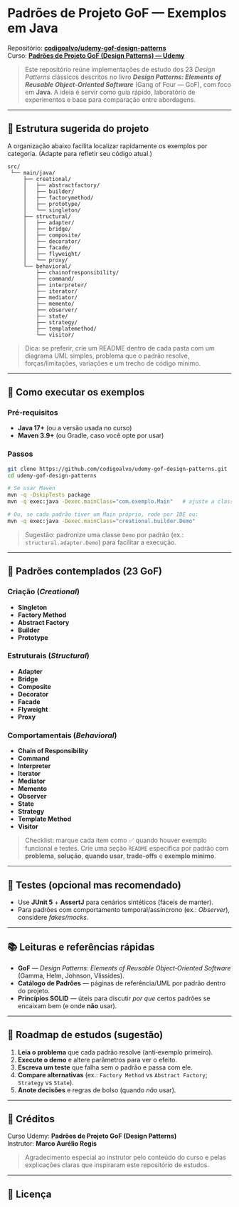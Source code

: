 # Padrões de Projeto GoF — Exemplos em Java

Repositório: **[codigoalvo/udemy-gof-design-patterns](https://github.com/codigoalvo/udemy-gof-design-patterns)**  
Curso: **[Padrões de Projeto GoF (Design Patterns) — Udemy](https://www.udemy.com/course/gof-design-patterns/)**

> Este repositório reúne implementações de estudo dos 23 _Design Patterns_ clássicos descritos no livro **_Design Patterns: Elements of Reusable Object‑Oriented Software_** (Gang of Four — GoF), com foco em **Java**. A ideia é servir como guia rápido, laboratório de experimentos e base para comparação entre abordagens.

---

## 📁 Estrutura sugerida do projeto
A organização abaixo facilita localizar rapidamente os exemplos por categoria. (Adapte para refletir seu código atual.)

```
src/
 └── main/java/
     ├── creational/
     │   ├── abstractfactory/
     │   ├── builder/
     │   ├── factorymethod/
     │   ├── prototype/
     │   └── singleton/
     ├── structural/
     │   ├── adapter/
     │   ├── bridge/
     │   ├── composite/
     │   ├── decorator/
     │   ├── facade/
     │   ├── flyweight/
     │   └── proxy/
     └── behavioral/
         ├── chainofresponsibility/
         ├── command/
         ├── interpreter/
         ├── iterator/
         ├── mediator/
         ├── memento/
         ├── observer/
         ├── state/
         ├── strategy/
         ├── templatemethod/
         └── visitor/
```

> Dica: se preferir, crie um README dentro de cada pasta com um diagrama UML simples, problema que o padrão resolve, forças/limitações, variações e um trecho de código mínimo.

---

## 🚀 Como executar os exemplos

### Pré‑requisitos
- **Java 17+** (ou a versão usada no curso)  
- **Maven 3.9+** (ou Gradle, caso você opte por usar)

### Passos
```bash
git clone https://github.com/codigoalvo/udemy-gof-design-patterns.git
cd udemy-gof-design-patterns

# Se usar Maven
mvn -q -DskipTests package
mvn -q exec:java -Dexec.mainClass="com.exemplo.Main"   # ajuste a classe de entrada do exemplo desejado

# Ou, se cada padrão tiver um Main próprio, rode por IDE ou:
mvn -q exec:java -Dexec.mainClass="creational.builder.Demo"
```

> Sugestão: padronize uma classe `Demo` por padrão (ex.: `structural.adapter.Demo`) para facilitar a execução.

---

## 🧩 Padrões contemplados (23 GoF)

### Criação (_Creational_)
- **Singleton**
- **Factory Method**
- **Abstract Factory**
- **Builder**
- **Prototype**

### Estruturais (_Structural_)
- **Adapter**
- **Bridge**
- **Composite**
- **Decorator**
- **Facade**
- **Flyweight**
- **Proxy**

### Comportamentais (_Behavioral_)
- **Chain of Responsibility**
- **Command**
- **Interpreter**
- **Iterator**
- **Mediator**
- **Memento**
- **Observer**
- **State**
- **Strategy**
- **Template Method**
- **Visitor**

> Checklist: marque cada item como ✅ quando houver exemplo funcional e testes. Crie uma seção `README` específica por padrão com **problema**, **solução**, **quando usar**, **trade‑offs** e **exemplo mínimo**.

---

## 🧪 Testes (opcional mas recomendado)
- Use **JUnit 5** + **AssertJ** para cenários sintéticos (fáceis de manter).
- Para padrões com comportamento temporal/assíncrono (ex.: *Observer*), considere _fakes/mocks_.

---

## 📚 Leituras e referências rápidas
- **GoF** — _Design Patterns: Elements of Reusable Object‑Oriented Software_ (Gamma, Helm, Johnson, Vlissides).
- **Catálogo de Padrões** — páginas de referência/UML por padrão dentro do projeto.
- **Princípios SOLID** — úteis para discutir *por que* certos padrões se encaixam bem (e onde **não** usar).

---

## 📌 Roadmap de estudos (sugestão)
1. **Leia o problema** que cada padrão resolve (anti‑exemplo primeiro).
2. **Execute o demo** e altere parâmetros para ver o efeito.
3. **Escreva um teste** que falha sem o padrão e passa com ele.
4. **Compare alternativas** (ex.: `Factory Method` vs `Abstract Factory`; `Strategy` vs `State`).
5. **Anote decisões** e regras de bolso (quando _não_ usar).

---

## 🙌 Créditos
Curso Udemy: **Padrões de Projeto GoF (Design Patterns)**  
Instrutor: **Marco Aurélio Regis**  

> Agradecimento especial ao instrutor pelo conteúdo do curso e pelas explicações claras que inspiraram este repositório de estudos.

---

## 📄 Licença